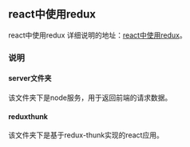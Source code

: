 ## react中使用redux

react中使用redux
详细说明的地址：[react中使用redux]()。

### 说明

#### server文件夹
该文件夹下是node服务，用于返回前端的请求数据。

#### reduxthunk
该文件夹下是基于redux-thunk实现的react应用。